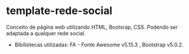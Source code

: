 # template-rede-social
Conceito de página web utilizando HTML, Bootsrap, CSS. Podendo ser adaptada a qualquer rede social. 

- Bibiliotecas utilizadas: FA - Fonte Awesome v5.15.3 , Bootstrap v5.0.2. 

